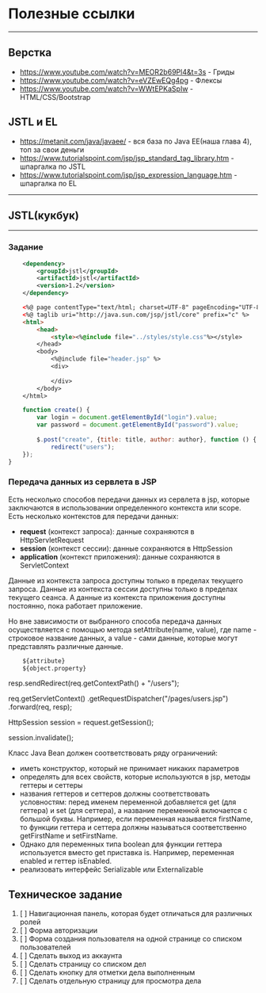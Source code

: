 # Полезные ссылки
____
## Верстка
+ https://www.youtube.com/watch?v=MEOR2b69Pl4&t=3s - Гриды
+ https://www.youtube.com/watch?v=eVZEwEQg4pg - Флексы
+ https://www.youtube.com/watch?v=WWtEPKaSpIw - HTML/CSS/Bootstrap
## JSTL и EL
+ https://metanit.com/java/javaee/ - вся база по Java EE(наша глава 4), топ за свои деньги
+ https://www.tutorialspoint.com/jsp/jsp_standard_tag_library.htm - шпаргалка по JSTL
+ https://www.tutorialspoint.com/jsp/jsp_expression_language.htm - шпаргалка по EL

----

## JSTL(кукбук)

----
### Задание

```xml
    <dependency>
        <groupId>jstl</groupId>
        <artifactId>jstl</artifactId>
        <version>1.2</version>
    </dependency>
```

```html
    <%@ page contentType="text/html; charset=UTF-8" pageEncoding="UTF-8" %>
    <%@ taglib uri="http://java.sun.com/jsp/jstl/core" prefix="c" %>
    <html>
        <head>
            <style><%@include file="../styles/style.css"%></style>
        </head>
        <body>
            <%@include file="header.jsp" %>
            <div>
                
            </div>
        </body>
    </html>
```


```js
    function create() {
        var login = document.getElementById("login").value;
        var password = document.getElementById("password").value;
    
        $.post("create", {title: title, author: author}, function () {
            redirect("users");
    });
}
```

### Передача данных из сервлета в JSP
Есть несколько способов передачи данных из сервлета в jsp, которые заключаются в использовании определенного контекста или scope. Есть несколько контекстов для передачи данных:

* **request** (контекст запроса): данные сохраняются в HttpServletRequest
* **session** (контекст сессии): данные сохраняются в HttpSession
* **application** (контекст приложения): данные сохраняются в ServletContext

Данные из контекста запроса доступны только в пределах текущего запроса. Данные из контекста сессии доступны только в пределах текущего сеанса. А данные из контекста приложения доступны постоянно, пока работает приложение.

Но вне зависимости от выбранного способа передача данных осуществляется с помощью метода setAttribute(name, value), где name - строковое название данных, а value - сами данные, которые могут представлять различные данные.


```html
    ${attribute}
    ${object.property}
```

resp.sendRedirect(req.getContextPath() + "/users");

req.getServletContext()
.getRequestDispatcher("/pages/users.jsp")
.forward(req, resp);

HttpSession session = request.getSession();

session.invalidate();


Класс Java Bean должен соответствовать ряду ограничений:

* иметь конструктор, который не принимает никаких параметров
* определять для всех свойств, которые используются в jsp, методы геттеры и сеттеры
* названия геттеров и сеттеров должны соответствовать условностям: перед именем переменной добавляется get (для геттера) и set (для сеттера), а название переменной включается с большой буквы. Например, если переменная называется firstName, то функции геттера и сеттера должны называться соответственно getFirstName и setFirstName.
* Однако для переменных типа boolean для функции геттера используется вместо get приставка is. Например, переменная enabled и геттер isEnabled.
* реализовать интерфейс Serializable или Externalizable

## Техническое задание

1. [ ] Навигационная панель, которая будет отличаться для различных ролей
2. [ ] Форма авторизации
3. [ ] Форма создания пользователя на одной странице со списком пользователей
4. [ ] Сделать выход из аккаунта
5. [ ] Сделать страницу со списком дел
6. [ ] Сделать кнопку для отметки дела выполненным
7. [ ] Сделать отдельную страницу для просмотра дела


